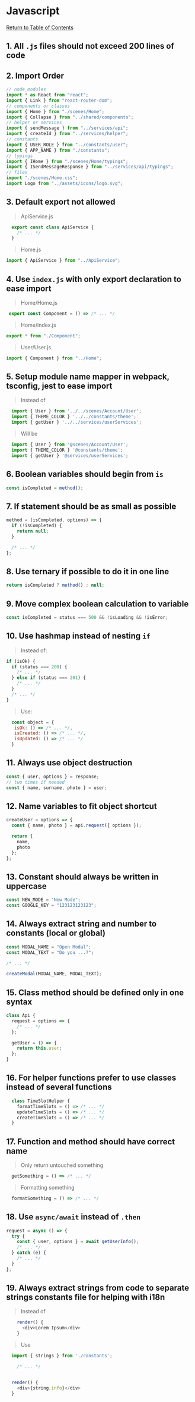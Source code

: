 # Javascript

[Return to Table of Contents](../README.md)

## 1. All `.js` files should not exceed 200 lines of code

## 2. Import Order

```javascript
// node_modules
import * as React from "react";
import { Link } from "react-router-dom";
// components or classes
import { Home } from "./scenes/Home";
import { Collapse } from "../shared/components";
// helper or services
import { sendMessage } from "../services/api";
import { createId } from "../services/helper";
// constants
import { USER_ROLE } from "../constants/user";
import { APP_NAME } from "./constants";
// typings
import { IHome } from "./scenes/Home/typings";
import { ISendMessageResponse } from "../services/api/typings";
// files
import "./scenes/Home.css";
import Logo from "../assets/icons/logo.svg";
```

## 3. Default export not allowed

> ApiService.js

```javascript
  export const class ApiService {
    /* ... */
  }
```

> Home.js

```javascript
import { ApiService } from "../ApiService";
```

## 4. Use `index.js` with only export declaration to ease import

> Home/Home.js

```javascript
 export const Component = () => /* ... */
```

> Home/index.js

```javascript
export * from "./Component";
```

> User/User.js

```javascript
import { Component } from "../Home";
```

## 5. Setup module name mapper in webpack, tsconfig, jest to ease import

> Instead of

```javascript
  import { User } from '../../scenes/Account/User';
  import { THEME_COLOR } '../../constants/theme';
  import { getUser } '../../services/userServices';
```

> Will be

```javascript
  import { User } from '@scenes/Account/User';
  import { THEME_COLOR } '@constants/theme';
  import { getUser } '@services/userServices';
```

## 6. Boolean variables should begin from `is`

```javascript
const isCompleted = method();
```

## 7. If statement should be as small as possible

```javascript
method = (isCompleted, options) => {
  if (!isCompleted) {
    return null;
  }

  /* ... */
};
```

## 8. Use ternary if possible to do it in one line

```javascript
return isCompleted ? method() : null;
```

## 9. Move complex boolean calculation to variable

```javascript
const isCompleted = status === 500 && !isLoading && !isError;
```

## 10. Use hashmap instead of nesting `if`

> Instead of:

```javascript
if (isOk) {
  if (status === 200) {
    /* ... */
  } else if (status === 201) {
    /* ... */
  }
  /* ... */
}
```

> Use:

```javascript
  const object = {
   isOk: () => /* ... */,
   isCreated: () => /* ... */,
   isUpdated: () => /* ... */
  }
```

## 11. Always use object destruction

```javascript
const { user, options } = response;
// two times if needed
const { name, surname, photo } = user;
```

## 12. Name variables to fit object shortcut

```javascript
createUser = options => {
  const { name, photo } = api.request({ options });

  return {
    name,
    photo
  };
};
```

## 13. Constant should always be written in uppercase

```javascript
const NEW_MODE = "New Mode";
const GOOGLE_KEY = "123123123123";
```

## 14. Always extract string and number to constants (local or global)

```javascript
const MODAL_NAME = "Open Modal";
const MODAL_TEXT = "Do you ...?";

/* ... */

createModal(MODAL_NAME, MODAL_TEXT);
```

## 15. Class method should be defined only in one syntax

```javascript
class Api {
  request = options => {
    /* ... */
  };

  getUser = () => {
    return this.user;
  };
}
```

## 16. For helper functions prefer to use classes instead of several functions

```javascript
  class TimeSlotHelper {
    formatTimeSlots = () => /* ... */
    updateTimeSlots = () => /* ... */
    createTimeSlots = () => /* ... */
  }
```

## 17. Function and method should have correct name

> Only return untouched something

```javascript
  getSomething = () => /* ... */
```

> Formatting something

```javascript
  formatSomething = () => /* ... */
```

## 18. Use `async/await` instead of `.then`

```javascript
request = async () => {
  try {
    const { user, options } = await getUserInfo();
    /* ... */
  } catch (e) {
    /* ... */
  }
};
```

## 19. Always extract strings from code to separate strings constants file for helping with i18n

> Instead of

```javascript
    render() {
      <div>Lorem Ipsum</div>
    }
```

> Use

```javascript
  import { strings } from './constants';

    /* ... */


  render() {
    <div>{string.info}</div>
  }
```

